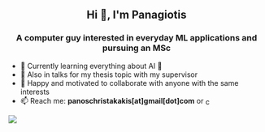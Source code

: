<h2 align="center">Hi 👋, I'm Panagiotis</h1>
<h3 align="center">A computer guy interested in everyday ML applications and pursuing an MSc</h3>


- 🌱 Currently learning everything about AI 🤣
- 🔭 Also in talks for my thesis topic with my supervisor
- 👯 Happy and motivated to collaborate with anyone with the same interests
- 📫 Reach me: **panoschristakakis[at]gmail[dot]com** or  <a href="https://linkedin.com/in/christakakis" target="blank"><img align="center" src="https://raw.githubusercontent.com/rahuldkjain/github-profile-readme-generator/master/src/images/icons/Social/linked-in-alt.svg" alt="christakakis" height="15" width="15" /></a>

![](https://komarev.com/ghpvc/?username=christakakis)

